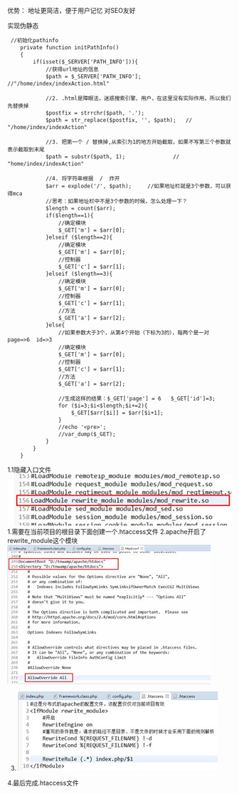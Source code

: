 优势：
    地址更简洁，便于用户记忆
    对SEO友好

实现伪静态 
```![](/img/Language/PHP/Basic/190a915b-c469-4b09-bc44-f5b01ad25f5f.jpg)
 //初始化pathinfo
    private function initPathInfo()
    {
    	if(isset($_SERVER['PATH_INFO'])){
    		//获得url地址的信息
    		$path = $_SERVER['PATH_INFO'];	//"/home/index/indexAction.html"
    		 
    		//2. .html是障眼法，迷惑搜索引擎、用户，在这里没有实际作用，所以我们先替换掉
    		$postfix = strrchr($path, '.');
    		$path = str_replace($postfix, '', $path);	//	"/home/index/indexAction"
    		 
    		//3. 把第一个 / 替换掉,从索引为1的地方开始截取，如果不写第三个参数就表示截取到末尾
    		$path = substr($path, 1);				//	"home/index/indexAction"
    		 
    		//4. 将字符串根据  /  炸开
    		$arr = explode('/', $path);		//如果地址栏就是3个参数，可以获得mca
    		//思考：如果地址栏中不是3个参数的时候，怎么处理一下？
    		$length = count($arr);
    		if($length==1){
    			//确定模块
    			$_GET['m'] = $arr[0];
    		}elseif ($length==2){
    			//确定模块
    			$_GET['m'] = $arr[0];
    			//控制器
    			$_GET['c'] = $arr[1];
    		}elseif ($length==3){
    			//确定模块
    			$_GET['m'] = $arr[0];
    			//控制器
    			$_GET['c'] = $arr[1];
    			//方法
    			$_GET['a'] = $arr[2];
    		}else{
    			//如果参数大于3个，从第4个开始（下标为3的），每两个是一对  page=>6  id=>3
    			//确定模块
    			$_GET['m'] = $arr[0];
    			//控制器
    			$_GET['c'] = $arr[1];
    			//方法
    			$_GET['a'] = $arr[2];
    			
    			//生成这样的结果：$_GET['page'] = 6   $_GET['id']=3;
    			for ($i=3;$i<$length;$i+=2){
    				$_GET[$arr[$i]] = $arr[$i+1];
    			}
    			//echo '<pre>';
    			//var_dump($_GET);
    		}
    	}
    }
```
1.1隐藏入口文件
![](/img/Language/PHP/static/95eecb02-eb0d-4b32-b22d-fa40d079982a.jpg)
1.需要在当前项目的根目录下面创建一个.htaccess文件
2.apache开启了rewrite_module这个模块
![](/img/Language/PHP/static/0.927690380718559.png)

3.  ![](/img/Language/PHP/static/clip_image00209928989-9d55-4c30-951b-1f908b053c33.jpg)
 
4.最后完成.htaccess文件
    
    